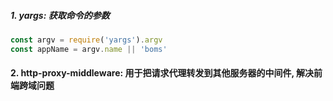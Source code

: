 ##### 1. yargs: 获取命令的参数
```js
const argv = require('yargs').argv
const appName = argv.name || 'boms'

```

#### 2. http-proxy-middleware: 用于把请求代理转发到其他服务器的中间件, 解决前端跨域问题
